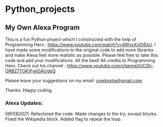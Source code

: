 # Python_projects

## My Own Alexa Program
This is a fun Python project which I constructed with the help of Programming Hero : https://www.youtube.com/watch?v=AWvsXxDtEkU. 
I have made some modifications to the original code to add more libraries and make Alexa feel more realistic as possible. Please feel free to take this code and add your modifications. All the best!
All credits to Programming Hero. Check out his channel : https://www.youtube.com/channel/UCStj-ORBZ7TGK1FwtGAUgbQ 

Please leave your suggestions on my email: viveknsha@gmail.com

Thanks. Happy coding.

### Alexa Updates:
08FEB2021: Refactored the code. Made changes to the try, except blocks. Fixed the Wikipedia block. Added flag to repeat the loop.

